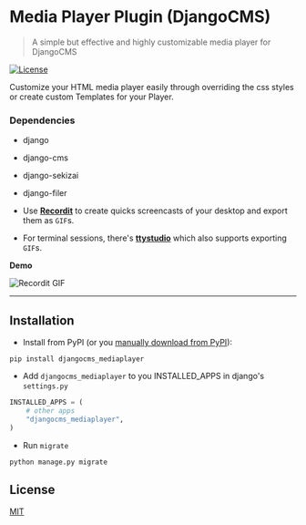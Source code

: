 # Media Player Plugin (DjangoCMS)   

> A simple but effective and highly customizable media player for DjangoCMS 

[![License](http://img.shields.io/:license-mit-blue.svg?style=flat-square)](http://badges.mit-license.org)

Customize your HTML media player easily through overriding the css styles or create custom Templates for your Player.

### Dependencies
- django
- django-cms
- django-sekizai
- django-filer



- Use <a href="http://recordit.co/" target="_blank">**Recordit**</a> to create quicks screencasts of your desktop and export them as `GIF`s.
- For terminal sessions, there's <a href="https://github.com/chjj/ttystudio" target="_blank">**ttystudio**</a> which also supports exporting `GIF`s.

**Demo**

![Recordit GIF](https://thumbs.gfycat.com/ClearcutKindBactrian-size_restricted.gif)


---

## Installation

- Install from PyPI (or you [manually download from PyPI]()):
```shell script
pip install djangocms_mediaplayer
```

- Add `djangocms_mediaplayer` to you INSTALLED_APPS in django's `settings.py`
```python
INSTALLED_APPS = (
    # other apps
    "djangocms_mediaplayer",
)
```

- Run `migrate`
```shell script
python manage.py migrate
```

## License

[MIT](LICENSE)